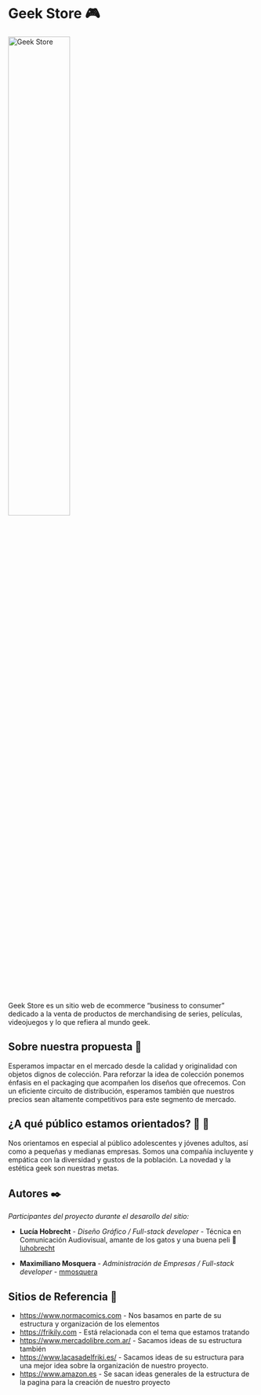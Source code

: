 # Geek Store 🎮 
<img src="src/public/img/logo.png" alt="Geek Store" style=" width: 50%;"/>

Geek Store es un sitio web de ecommerce “business to consumer” dedicado a la venta de productos de merchandising de series, películas, videojuegos y lo que refiera al mundo geek. 

## Sobre nuestra propuesta 📖

Esperamos impactar en el mercado desde la calidad y originalidad con objetos dignos de colección.
Para reforzar la idea de colección ponemos énfasis en el packaging que acompañen los diseños que ofrecemos. Con un eficiente circuito de distribución, esperamos también que nuestros  precios sean  altamente competitivos para este segmento de mercado.

## ¿A qué público estamos orientados? 👩 👨

Nos orientamos en especial al público adolescentes y jóvenes adultos, así como a pequeñas  y medianas empresas. Somos una compañía incluyente y empática con la diversidad y gustos de la  población. La novedad y la estética geek son nuestras metas.

## Autores ✒️

_Participantes del proyecto durante el desarollo del sitio:_

* **Lucía Hobrecht** - *Diseño Gráfico / Full-stack developer* - Técnica en Comunicación Audiovisual, amante de los gatos y una buena peli 🎥 [luhobrecht](https://github.com/luhobrecht)

* **Maximiliano Mosquera** - *Administración de Empresas / Full-stack developer* - [mmosquera](https://github.com/mmosquera)

## Sitios de Referencia 📝

* https://www.normacomics.com - Nos basamos en parte de su estructura y organización de los elementos
* https://frikily.com - Está relacionada con el tema que estamos tratando
* https://www.mercadolibre.com.ar/ - Sacamos ideas de su estructura también
* https://www.lacasadelfriki.es/  - Sacamos ideas de  su estructura para una mejor idea sobre la organización de nuestro proyecto.
* https://www.amazon.es - Se sacan ideas generales de la estructura de la pagina para la creación de nuestro proyecto